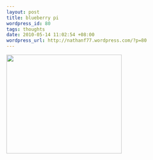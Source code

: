 ```yaml
--- 
layout: post
title: blueberry pi
wordpress_id: 80
tags: thoughts
date: 2010-05-14 11:02:54 +08:00
wordpress_url: http://nathanf77.wordpress.com/?p=80
---
```

<a href="http://ec2-184-72-165-169.compute-1.amazonaws.com/wp-content/uploads/2010/05/blueberry_pi.jpg"><img class="alignnone size-medium wp-image-81" title="blueberry_pi" src="http://ec2-184-72-165-169.compute-1.amazonaws.com/wp-content/uploads/2010/05/blueberry_pi.jpg?w=300" alt="" width="300" height="258" /></a>
